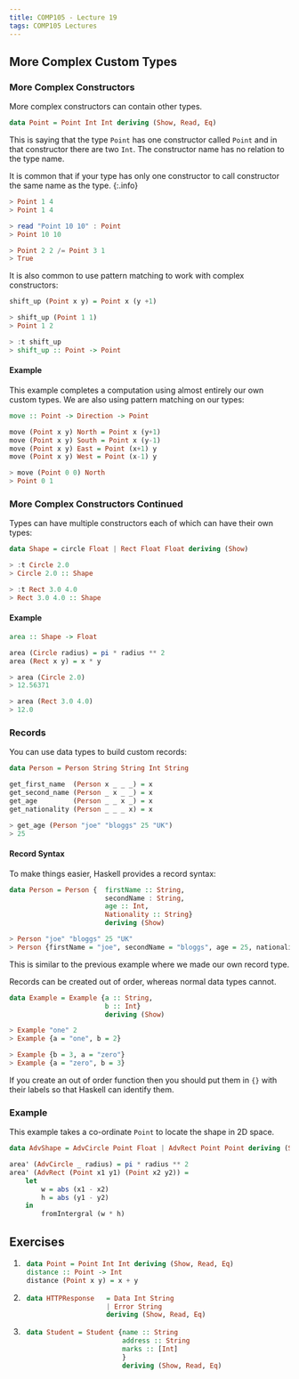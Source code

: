 ```yaml
---
title: COMP105 - Lecture 19
tags: COMP105 Lectures
---
```

## More Complex Custom Types
### More Complex Constructors
More complex constructors can contain other types.

```haskell
data Point = Point Int Int deriving (Show, Read, Eq)
```

This is saying that the type `Point` has one constructor called `Point` and in that constructor there are two `Int`. The constructor name has no relation to the type name.

It is common that if your type has only one constructor to call constructor the same name as the type.
{:.info}

```haskell
> Point 1 4
> Point 1 4

> read "Point 10 10" : Point
> Point 10 10

> Point 2 2 /= Point 3 1
> True
```

It is also common to use pattern matching to work with complex constructors:

```haskell
shift_up (Point x y) = Point x (y +1)
```

```haskell
> shift_up (Point 1 1)
> Point 1 2

> :t shift_up
> shift_up :: Point -> Point
```

#### Example
This example completes a computation using almost entirely our own custom types. We are also using pattern matching on our types: 

```haskell
move :: Point -> Direction -> Point

move (Point x y) North = Point x (y+1)
move (Point x y) South = Point x (y-1)
move (Point x y) East = Point (x+1) y
move (Point x y) West = Point (x-1) y
```

```haskell
> move (Point 0 0) North
> Point 0 1
```

### More Complex Constructors Continued
Types can have multiple constructors each of which can have their own types:

```haskell
data Shape = circle Float | Rect Float Float deriving (Show)
```

```haskell
> :t Circle 2.0
> Circle 2.0 :: Shape

> :t Rect 3.0 4.0
> Rect 3.0 4.0 :: Shape
```

#### Example

```haskell
area :: Shape -> Float

area (Circle radius) = pi * radius ** 2
area (Rect x y) = x * y
```

```haskell
> area (Circle 2.0)
> 12.56371

> area (Rect 3.0 4.0)
> 12.0
```

### Records
You can use data types to build custom records:

```haskell
data Person = Person String String Int String

get_first_name	(Person x _ _ _) = x
get_second_name	(Person _ x _ _) = x
get_age			(Person _ _ x _) = x
get_nationality	(Person _ _ _ x) = x
```

```haskell
> get_age (Person "joe" "bloggs" 25 "UK")
> 25
```

#### Record Syntax
To make things easier, Haskell provides a record syntax:

```haskell
data Person = Person {	firstName :: String,
						secondName : String,
						age :: Int,
						Nationality :: String}
						deriving (Show)
```

```haskell
> Person "joe" "bloggs" 25 "UK"
> Person {firstName = "joe", secondName = "bloggs", age = 25, nationality = "UK"}
```

This is similar to the previous example where we made our own record type.

Records can be created out of order, whereas normal data types cannot.

```haskell
data Example = Example {a :: String,
						b :: Int}
						deriving (Show)
```

```haskell
> Example "one" 2
> Example {a = "one", b = 2}

> Example {b = 3, a = "zero"}
> Example {a = "zero", b = 3}
```

If you create an out of order function then you should put them in `{}` with their labels so that Haskell  can identify them.

### Example
This example takes a co-ordinate `Point` to locate the shape in 2D space.

```haskell
data AdvShape = AdvCircle Point Float | AdvRect Point Point deriving (Show)

area' (AdvCircle _ radius) = pi * radius ** 2
area' (AdvRect (Point x1 y1) (Point x2 y2)) =
	let
		w = abs (x1 - x2)
		h = abs (y1 - y2)
	in
		fromIntergral (w * h)
```

## Exercises
1. ```haskell
	data Point = Point Int Int deriving (Show, Read, Eq)
	distance :: Point -> Int
	distance (Point x y) = x + y
	```

1. ```haskell
	data HTTPResponse 	= Data Int String 
						| Error String
						deriving (Show, Read, Eq)
	```
	
1. ```haskell
	data Student = Student {name :: String
							address :: String
							marks :: [Int]
							}
							deriving (Show, Read, Eq)
	```